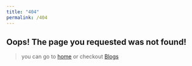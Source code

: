 ```yaml
---
title: "404"
permalink: /404
---
```



## Oops! The page you requested was not found!
> you can go to [home](https://spacevim.org) or checkout [Blogs](https://spacevim.org/blog/)
